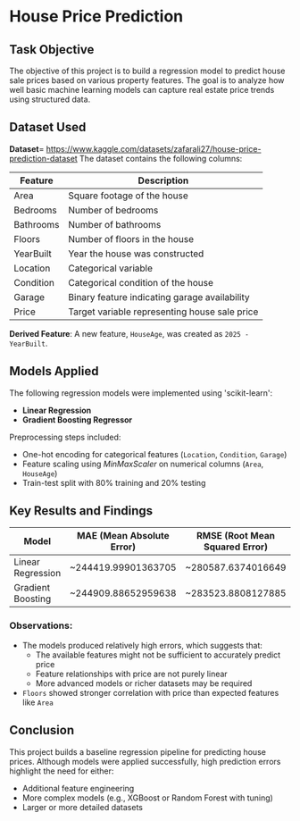 # House Price Prediction

## Task Objective

The objective of this project is to build a regression model to predict house sale prices based on various property features. The goal is to analyze how well basic machine learning models can capture real estate price trends using structured data.

## Dataset Used

**Dataset**= https://www.kaggle.com/datasets/zafarali27/house-price-prediction-dataset
The dataset contains the following columns:

| Feature               | Description                                         |
|------------------------|-----------------------------------------------------|
| Area                 | Square footage of the house                         |
| Bedrooms             | Number of bedrooms                                  |
| Bathrooms            | Number of bathrooms                                 |
| Floors               | Number of floors in the house                       |
| YearBuilt            | Year the house was constructed                      |
| Location             | Categorical variable                                |
| Condition            | Categorical condition of the house                  |
| Garage               | Binary feature indicating garage availability       |
| Price                | Target variable representing house sale price       |

**Derived Feature**: A new feature, `HouseAge`, was created as `2025 - YearBuilt`.


## Models Applied

The following regression models were implemented using 'scikit-learn':

- **Linear Regression**
- **Gradient Boosting Regressor**

Preprocessing steps included:
- One-hot encoding for categorical features (`Location`, `Condition`, `Garage`)
- Feature scaling using *MinMaxScaler* on numerical columns (`Area`, `HouseAge`)
- Train-test split with 80% training and 20% testing

## Key Results and Findings

| Model                 | MAE (Mean Absolute Error) | RMSE (Root Mean Squared Error) |
|-----------------------|---------------------------|----------------------------------|
| Linear Regression     | ~244419.99901363705       | ~280587.6374016649              |
| Gradient Boosting     | ~244909.88652959638       | ~283523.8808127885              |

### Observations:
- The models produced relatively high errors, which suggests that:
  - The available features might not be sufficient to accurately predict price
  - Feature relationships with price are not purely linear
  - More advanced models or richer datasets may be required
- `Floors` showed stronger correlation with price than expected features like `Area`


## Conclusion

This project builds a baseline regression pipeline for predicting house prices. Although models were applied successfully, high prediction errors highlight the need for either:
- Additional feature engineering
- More complex models (e.g., XGBoost or Random Forest with tuning)
- Larger or more detailed datasets
